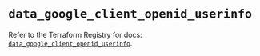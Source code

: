 # `data_google_client_openid_userinfo`

Refer to the Terraform Registry for docs: [`data_google_client_openid_userinfo`](https://registry.terraform.io/providers/hashicorp/google-beta/6.17.0/docs/data-sources/google_client_openid_userinfo).
